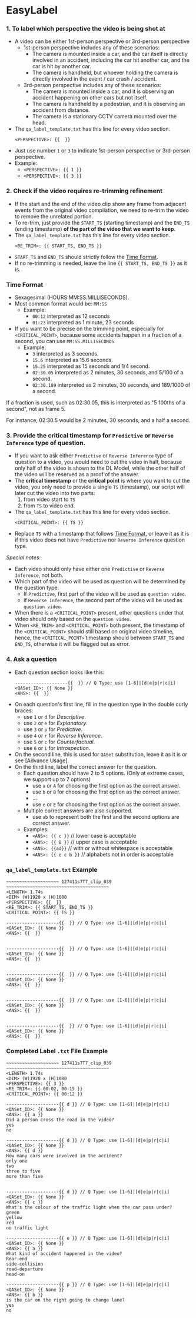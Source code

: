 # EasyLabel

### 1. To label which perspective the video is being shot at

- A video can be either 1st-person perspective or 3rd-person perspective
    - 1st-person perspective includes any of these scenarios:
        - The camera is mounted inside a car, and the car itself is directly involved in an accident, including the car hit another car, and the car is hit by another car.
        - The camera is handheld, but whoever holding the camera is directly involved in the event / car crash / accident.
    - 3rd-person perspective includes any of these scenarios:
        - The camera is mounted inside a car, and it is observing an accident happening on other cars but not itself.
        - The camera is handheld by a pedestrian, and it is observing an accident from distance.
        - The camera is a stationary CCTV camera mounted over the head.
- The `qa_label_template.txt` has this line for every video section.
    ```
    <PERSPECTIVE>: {{  }}
    ```
- Just use number `1` or `3` to indicate 1st-person perspective or 3rd-person perspective.
- Example:
    - `<PERSPECTIVE>: {{ 1 }}`
    - `<PERSPECTIVE>: {{ 3 }}`

### 2. Check if the video requires re-trimming refinement

- If the start and the end of the video clip show any frame from adjacent events from the original video compilation, we need to re-trim the video to remove the unrelated portion.
- To re-trim, just provide the `START_TS` (starting timestamp) and the `END_TS` (ending timestamp) **of the part of the video that we want to keep**.
- The `qa_label_template.txt` has this line for every video section.
    ```
    <RE_TRIM>: {{ START_TS, END_TS }}
    ```
- `START_TS` and `END_TS` should strictly follow the [Time Format](#time-format).
- If no re-trimming is needed, leave the line `{{ START_TS, END_TS }}` as it is.

### Time Format

- Sexagesimal (HOURS:MM:SS.MILLISECONDS).
- Most common format would be: `MM:SS`
    - Example:
        - `00:12` interpreted as 12 seconds
        - `01:23` interpreted as 1 minute, 23 seconds
- If you want to be precise on the trimming point, especially for `<CRITICAL_POINT>`, because some accidents happen in a fraction of a second, you can use `MM:SS.MILLISECONDS`
    - Example:
        - `3` interpreted as 3 seconds.
        - `15.6` interpreted as 15.6 seconds.
        - `15.25` interpreted as 15 seconds and 1/4 second.
        - `02:30.05` interpreted as 2 minutes, 30 seconds, and 5/100 of a second.
        - `02:30.189` interpreted as 2 minutes, 30 seconds, and 189/1000 of a second.



If a fraction is used, such as 02:30.05, this is interpreted as "5 100ths of a second", not as frame 5.

For instance, 02:30.5 would be 2 minutes, 30 seconds, and a half a second.

### 3. Provide the critical timestamp for `Predictive` or `Reverse Inference` type of question.

- If you want to ask either `Predictive` or `Reverse Inference` type of question to a video, you would need to cut the video in half, because only half of the video is shown to the DL Model, while the other half of the video will be reserved as a proof of the answer.
- The **critical timestamp** or the **critical point** is where you want to cut the video, you only need to provide a single `TS` (timestamp), our script will later cut the video into two parts:
    1. from video start to `TS`
    2. from `TS` to video end.
- The `qa_label_template.txt` has this line for every video section.
    ```
    <CRITICAL_POINT>: {{ TS }}
    ```
- Replace `TS` with a timestamp that follows [Time Format](#time-format), or leave it as it is if this video does not have `Predictive` nor `Reverse Inference` question type.

*Special notes:*
- Each video should only have either one `Predictive` or `Reverse Inference`, not both.
- Which part of the video will be used as question will be determined by the question type.
    - If `Predictive`, first part of the video will be used as `question video`.
    - if `Reverse Inference`, the second part of the video will be used as `question video`.
- When there is a `<CRITICAL_POINT>` present, other questions under that video should only based on the `question video`.
- When `<RE_TRIM>` and `<CRITICAL_POINT>` both present, the timestamp of the `<CRITICAL_POINT>` should still based on original video timeline, hence, the `<CRITICAL_POINT>` timestamp should between `START_TS` and `END_TS`, otherwise it will be flagged out as error.

### 4. Ask a question

- Each question section looks like this:
    ```
    --------------------{{  }} // Q Type: use [1-6]|[d|e|p|r|c|i]
    <QASet_ID>: {{ None }}
    <ANS>: {{  }}
    ```
- On each question's first line, fill in the question type in the double curly braces:
    - use `1` or `d` for *Descriptive*.
    - use `2` or `e` for *Explanatory*.
    - use `3` or `p` for *Predictive*.
    - use `4` or `r` for *Reverse Inference*.
    - use `5` or `c` for *Counterfactual*.
    - use `6` or `i` for *Introspection*.
- On the second line, this is used for `QASet` substitution, leave it as it is or see [Advance Usage].
- On the third line, label the correct answer for the question.
    - Each question should have 2 to 5 options. (Only at extreme cases, we support up to 7 options)
        - use `a` or `A` for choosing the first option as the correct answer.
        - use `b` or `B` for choosing the first option as the correct answer.
        - ...
        - use `e` or `E` for choosing the first option as the correct answer.
    - Multiple correct answers are also supported.
        - use `ab` to represent both the first and the second options are correct answer.
    - Examples:
        - `<ANS>: {{ c }}` // lower case is acceptable
        - `<ANS>: {{ B }}` // upper case is acceptable
        - `<ANS>: {{ad}}`      // with or without whitespace is acceptable
        - `<ANS>: {{ e c b }}` // alphabets not in order is acceptable



### `qa_label_template.txt` Example

```
~~~~~~~~~~~~~~~~~~~~ 127411s7T7_clip_039 ~~~~~~~~~~~~~~~~~~~~~~~~~~~~~~~~~~~~~~~
<LENGTH> 1.74s
<DIM> (W)1920 x (H)1080
<PERSPECTIVE>: {{  }}
<RE_TRIM>: {{ START_TS, END_TS }}
<CRITICAL_POINT>: {{ TS }}

--------------------{{  }} // Q Type: use [1-6]|[d|e|p|r|c|i]
<QASet_ID>: {{ None }}
<ANS>: {{  }}


--------------------{{  }} // Q Type: use [1-6]|[d|e|p|r|c|i]
<QASet_ID>: {{ None }}
<ANS>: {{  }}


--------------------{{  }} // Q Type: use [1-6]|[d|e|p|r|c|i]
<QASet_ID>: {{ None }}
<ANS>: {{  }}


--------------------{{  }} // Q Type: use [1-6]|[d|e|p|r|c|i]
<QASet_ID>: {{ None }}
<ANS>: {{  }}


--------------------{{  }} // Q Type: use [1-6]|[d|e|p|r|c|i]
<QASet_ID>: {{ None }}
<ANS>: {{  }}
```

### Completed Label `.txt` File Example

```
~~~~~~~~~~~~~~~~~~~~ 127411s7T7_clip_039 ~~~~~~~~~~~~~~~~~~~~~~~~~~~~~~~~~~~~~~~
<LENGTH> 1.74s
<DIM> (W)1920 x (H)1080
<PERSPECTIVE>: {{ 3 }}
<RE_TRIM>: {{ 00:02, 00:15 }}
<CRITICAL_POINT>: {{ 00:12 }}

--------------------{{ d }} // Q Type: use [1-6]|[d|e|p|r|c|i]
<QASet_ID>: {{ None }}
<ANS>: {{ a }}
Did a person cross the road in the video?
yes
no

--------------------{{ d }} // Q Type: use [1-6]|[d|e|p|r|c|i]
<QASet_ID>: {{ None }}
<ANS>: {{ d }}
How many cars were involved in the accident?
only one
two
three to five
more than five


--------------------{{ d }} // Q Type: use [1-6]|[d|e|p|r|c|i]
<QASet_ID>: {{ None }}
<ANS>: {{ c }}
What's the colour of the traffic light when the car pass under?
green
yellow
red
no traffic light

--------------------{{ e }} // Q Type: use [1-6]|[d|e|p|r|c|i]
<QASet_ID>: {{ None }}
<ANS>: {{ a }}
What kind of accident happened in the video?
Rear-end
side-collision
road-departure
head-on

--------------------{{ p }} // Q Type: use [1-6]|[d|e|p|r|c|i]
<QASet_ID>: {{ None }}
<ANS>: {{ b }}
is the car on the right going to change lane?
yes
no

```
